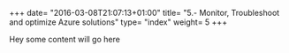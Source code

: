 +++
date= "2016-03-08T21:07:13+01:00"
title= "5.- Monitor, Troubleshoot and optimize Azure solutions"
type= "index"
weight= 5
+++


Hey some content will go here
